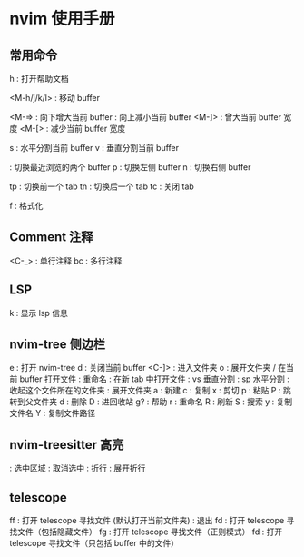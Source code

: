 # nvim 使用手册

## 常用命令

<leader>h       : 打开帮助文档

<M-h/j/k/l>     : 移动 buffer 

<M-=>           : 向下增大当前 buffer 
<M-->           : 向上减小当前 buffer 
<M-]>           : 曾大当前 buffer 宽度
<M-[>           : 减少当前 buffer 宽度

<leader>s       : 水平分割当前 buffer 
<leader>v       : 垂直分割当前 buffer 

<leader><tab>   : 切换最近浏览的两个 buffer
<leader>p       : 切换左侧 buffer
<leader>n       : 切换右侧 buffer

<leader>tp      : 切换前一个 tab
<leader>tn      : 切换后一个 tab
<leader>tc      : 关闭 tab

<Space>f        : 格式化

## Comment 注释

<C-_>           : 单行注释
<leader>bc      : 多行注释

## LSP

<Space>k        : 显示 lsp 信息

## nvim-tree 侧边栏

<leader>e       : 打开 nvim-tree
<leader>d       : 关闭当前 buffer
<C-]>           : 进入文件夹
o               : 展开文件夹 / 在当前 buffer 打开文件
<C-r>           : 重命名
<C-t>           : 在新 tab 中打开文件
<C-v>           : vs 垂直分割
<C-x>           : sp 水平分割
<BS>            : 收起这个文件所在的文件夹
<CR>            : 展开文件夹
a               : 新建
c               : 复制
x               : 剪切
p               : 粘贴
P               : 跳转到父文件夹
d               : 删除
D               : 进回收站
g?              : 帮助
r               : 重命名
R               : 刷新
S               : 搜索
y               : 复制文件名
Y               : 复制文件路径

## nvim-treesitter 高亮

<CR>            : 选中区域
<BS>            : 取消选中
<zc>            : 折行
<zo>            : 展开折行

## telescope

<leader>ff      : 打开 telescope 寻找文件 (默认打开当前文件夹)
<Esc><Esc>      : 退出
<leader>fd      : 打开 telescope 寻找文件（包括隐藏文件）
<leader>fg      : 打开 telescope 寻找文件（正则模式）
<leader>fd      : 打开 telescope 寻找文件（只包括 buffer 中的文件）

